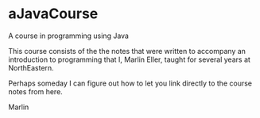 # aJavaCourse
A course in programming using Java

This course consists of the the notes that were written to accompany an introduction to programming that I, Marlin Eller,  taught for several years at NorthEastern. 

Perhaps someday I can figure out how to let you link directly to the course notes from here.

Marlin
